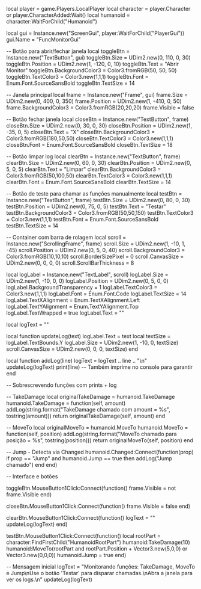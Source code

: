 local player = game.Players.LocalPlayer
local character = player.Character or player.CharacterAdded:Wait()
local humanoid = character:WaitForChild("Humanoid")

local gui = Instance.new("ScreenGui", player:WaitForChild("PlayerGui"))
gui.Name = "FuncMonitorGui"

-- Botão para abrir/fechar janela
local toggleBtn = Instance.new("TextButton", gui)
toggleBtn.Size = UDim2.new(0, 110, 0, 30)
toggleBtn.Position = UDim2.new(1, -120, 0, 10)
toggleBtn.Text = "Abrir Monitor"
toggleBtn.BackgroundColor3 = Color3.fromRGB(50, 50, 50)
toggleBtn.TextColor3 = Color3.new(1,1,1)
toggleBtn.Font = Enum.Font.SourceSansBold
toggleBtn.TextSize = 14

-- Janela principal
local frame = Instance.new("Frame", gui)
frame.Size = UDim2.new(0, 400, 0, 350)
frame.Position = UDim2.new(1, -410, 0, 50)
frame.BackgroundColor3 = Color3.fromRGB(20,20,20)
frame.Visible = false

-- Botão fechar janela
local closeBtn = Instance.new("TextButton", frame)
closeBtn.Size = UDim2.new(0, 30, 0, 30)
closeBtn.Position = UDim2.new(1, -35, 0, 5)
closeBtn.Text = "X"
closeBtn.BackgroundColor3 = Color3.fromRGB(180,50,50)
closeBtn.TextColor3 = Color3.new(1,1,1)
closeBtn.Font = Enum.Font.SourceSansBold
closeBtn.TextSize = 18

-- Botão limpar log
local clearBtn = Instance.new("TextButton", frame)
clearBtn.Size = UDim2.new(0, 60, 0, 30)
clearBtn.Position = UDim2.new(0, 5, 0, 5)
clearBtn.Text = "Limpar"
clearBtn.BackgroundColor3 = Color3.fromRGB(50,100,50)
clearBtn.TextColor3 = Color3.new(1,1,1)
clearBtn.Font = Enum.Font.SourceSansBold
clearBtn.TextSize = 14

-- Botão de teste para chamar as funções manualmente
local testBtn = Instance.new("TextButton", frame)
testBtn.Size = UDim2.new(0, 80, 0, 30)
testBtn.Position = UDim2.new(0, 75, 0, 5)
testBtn.Text = "Testar"
testBtn.BackgroundColor3 = Color3.fromRGB(50,50,150)
testBtn.TextColor3 = Color3.new(1,1,1)
testBtn.Font = Enum.Font.SourceSansBold
testBtn.TextSize = 14

-- Container com barra de rolagem
local scroll = Instance.new("ScrollingFrame", frame)
scroll.Size = UDim2.new(1, -10, 1, -45)
scroll.Position = UDim2.new(0, 5, 0, 40)
scroll.BackgroundColor3 = Color3.fromRGB(10,10,10)
scroll.BorderSizePixel = 0
scroll.CanvasSize = UDim2.new(0, 0, 0, 0)
scroll.ScrollBarThickness = 8

local logLabel = Instance.new("TextLabel", scroll)
logLabel.Size = UDim2.new(1, -10, 0, 0)
logLabel.Position = UDim2.new(0, 5, 0, 0)
logLabel.BackgroundTransparency = 1
logLabel.TextColor3 = Color3.new(1,1,1)
logLabel.Font = Enum.Font.Code
logLabel.TextSize = 14
logLabel.TextXAlignment = Enum.TextXAlignment.Left
logLabel.TextYAlignment = Enum.TextYAlignment.Top
logLabel.TextWrapped = true
logLabel.Text = ""

local logText = ""

local function updateLog(text)
    logLabel.Text = text
    local textSize = logLabel.TextBounds.Y
    logLabel.Size = UDim2.new(1, -10, 0, textSize)
    scroll.CanvasSize = UDim2.new(0, 0, 0, textSize)
end

local function addLog(line)
    logText = logText .. line .. "\n"
    updateLog(logText)
    print(line) -- Também imprime no console para garantir
end

-- Sobrescrevendo funções com prints + log

-- TakeDamage
local originalTakeDamage = humanoid.TakeDamage
humanoid.TakeDamage = function(self, amount)
    addLog(string.format("TakeDamage chamado com amount = %s", tostring(amount)))
    return originalTakeDamage(self, amount)
end

-- MoveTo
local originalMoveTo = humanoid.MoveTo
humanoid.MoveTo = function(self, position)
    addLog(string.format("MoveTo chamado para posição = %s", tostring(position)))
    return originalMoveTo(self, position)
end

-- Jump - Detecta via Changed
humanoid.Changed:Connect(function(prop)
    if prop == "Jump" and humanoid.Jump == true then
        addLog("Jump chamado")
    end
end)

-- Interface e botões

toggleBtn.MouseButton1Click:Connect(function()
    frame.Visible = not frame.Visible
end)

closeBtn.MouseButton1Click:Connect(function()
    frame.Visible = false
end)

clearBtn.MouseButton1Click:Connect(function()
    logText = ""
    updateLog(logText)
end)

testBtn.MouseButton1Click:Connect(function()
    local rootPart = character:FindFirstChild("HumanoidRootPart")
    humanoid:TakeDamage(10)
    humanoid:MoveTo(rootPart and rootPart.Position + Vector3.new(5,0,0) or Vector3.new(0,0,0))
    humanoid.Jump = true
end)

-- Mensagem inicial
logText = "Monitorando funções: TakeDamage, MoveTo e Jump\nUse o botão 'Testar' para disparar chamadas.\nAbra a janela para ver os logs.\n"
updateLog(logText)
